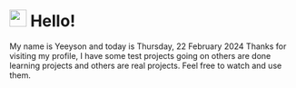 <h1>
    <img src="https://emojis.slackmojis.com/emojis/images/1643510097/45343/hi.gif?1643510097" width="30"/> 
    Hello!
 </h1>
 <p>
    My name is Yeeyson and today is Thursday, 22 February 2024
    Thanks for visiting my profile, I have some test projects going on others are done learning projects and others are real projects.
    Feel free to watch and use them.
 </p>